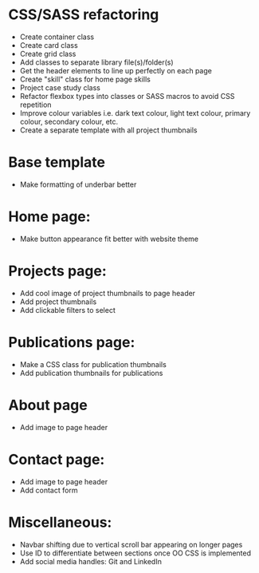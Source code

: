 # CSS/SASS refactoring
- Create container class
- Create card class
- Create grid class
- Add classes to separate library file(s)/folder(s)
- Get the header elements to line up perfectly on each page
- Create "skill" class for home page skills 
- Project case study class
- Refactor flexbox types into classes or SASS macros to avoid CSS repetition
- Improve colour variables i.e. dark text colour, light text colour, primary colour, secondary colour, etc.
- Create a separate template with all project thumbnails

# Base template
- Make formatting of underbar better

# Home page:
- Make button appearance fit better with website theme

# Projects page:
- Add cool image of project thumbnails to page header
- Add project thumbnails
- Add clickable filters to select 

# Publications page:
- Make a CSS class for publication thumbnails
- Add publication thumbnails for publications

# About page
- Add image to page header

# Contact page:
- Add image to page header
- Add contact form

# Miscellaneous: 
- Navbar shifting due to vertical scroll bar appearing on longer pages
- Use ID to differentiate between sections once OO CSS is
implemented
- Add social media handles: Git and LinkedIn